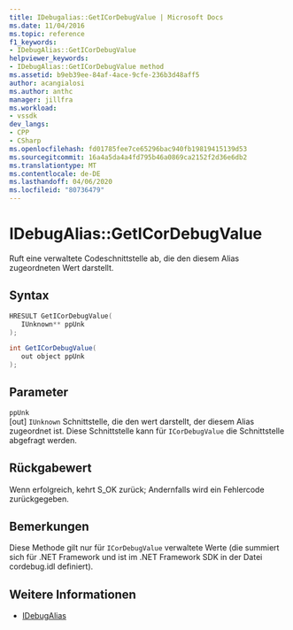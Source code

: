 ```yaml
---
title: IDebugalias::GetICorDebugValue | Microsoft Docs
ms.date: 11/04/2016
ms.topic: reference
f1_keywords:
- IDebugAlias::GetICorDebugValue
helpviewer_keywords:
- IDebugAlias::GetICorDebugValue method
ms.assetid: b9eb39ee-84af-4ace-9cfe-236b3d48aff5
author: acangialosi
ms.author: anthc
manager: jillfra
ms.workload:
- vssdk
dev_langs:
- CPP
- CSharp
ms.openlocfilehash: fd01785fee7ce65296bac940fb19819415139d53
ms.sourcegitcommit: 16a4a5da4a4fd795b46a0869ca2152f2d36e6db2
ms.translationtype: MT
ms.contentlocale: de-DE
ms.lasthandoff: 04/06/2020
ms.locfileid: "80736479"
---
```

# <a name="idebugaliasgeticordebugvalue"></a>IDebugAlias::GetICorDebugValue
Ruft eine verwaltete Codeschnittstelle ab, die den diesem Alias zugeordneten Wert darstellt.

## <a name="syntax"></a>Syntax

```cpp
HRESULT GetICorDebugValue(
   IUnknown** ppUnk
);
```

```csharp
int GetICorDebugValue(
   out object ppUnk
);
```

## <a name="parameters"></a>Parameter
`ppUnk`\
[out] `IUnknown` Schnittstelle, die den wert darstellt, der diesem Alias zugeordnet ist. Diese Schnittstelle kann für `ICorDebugValue` die Schnittstelle abgefragt werden.

## <a name="return-value"></a>Rückgabewert
 Wenn erfolgreich, kehrt S_OK zurück; Andernfalls wird ein Fehlercode zurückgegeben.

## <a name="remarks"></a>Bemerkungen
 Diese Methode gilt nur für `ICorDebugValue` verwaltete Werte (die summiert sich für .NET Framework und ist im .NET Framework SDK in der Datei cordebug.idl definiert).

## <a name="see-also"></a>Weitere Informationen
- [IDebugAlias](../../../extensibility/debugger/reference/idebugalias.md)
